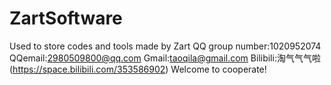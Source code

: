 # ZartSoftware
Used to store codes and tools made by Zart
QQ group number:1020952074
QQemail:2980509800@qq.com
Gmail:taoqila@gmail.com
Bilibili:淘气气气啦 (https://space.bilibili.com/353586902)
Welcome to cooperate!
